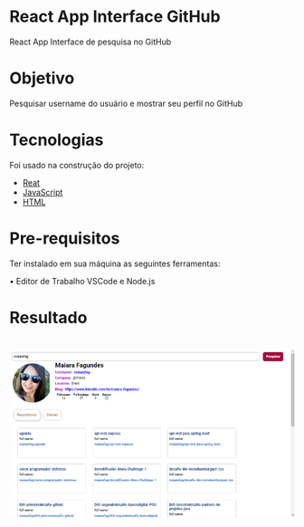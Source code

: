 
<h1>React App Interface GitHub </h1>

<p>React App Interface de pesquisa no GitHub </p>


# Objetivo
<p>
 Pesquisar username do usuário e mostrar seu perfil no GitHub
</p>

# Tecnologias
<p>Foi usado na construção do projeto:

- [Reat](https://pt-br.reactjs.org/)
- [JavaScript](https://www.w3schools.com/javascript/)
- [HTML](https://www.w3schools.com/html/)


</p>

# Pre-requisitos
<p>Ter instalado em sua máquina as seguintes ferramentas:

•  Editor de Trabalho VSCode e Node.js

</p>

# Resultado

<h1 align="center">
  <img alt="Portfólio" title="#Portfólio" src="./assets/img.png" />
</h1>
